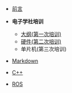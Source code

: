 - [前言](README.md)
- **电子学社培训**
  - [大纲(第一次培训)](teach/Chapter1/电子学社培训.md)
  - [硬件(第二次培训)](teach/Chapter2/电子学社培训.md)
  - 单片机(第三次培训)

- [Markdown](teach/markdown/markdown教学.md)
- [C++](teach/C++/C++.md)
- [ROS](teach/ROS/ROS学习)
